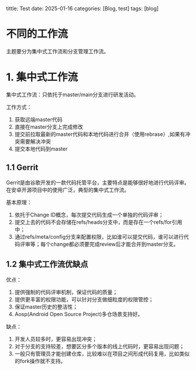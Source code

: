 tittle: Test
date: 2025-01-16
categories: [Blog, test]
tags: [blog]
# 不同的工作流
主题要分为集中式工作流和分支管理工作流。
# 1. 集中式工作流
集中式工作流：只依托于master/main分支进行研发活动。

工作方式：
1) 获取远端master代码
2) 直接在master分支上完成修改
3) 提交前拉取最新的master代码和本地代码进行合并（使用rebrase）,如果有冲突需要解决冲突
4) 提交本地代码到master
   
## 1.1 Gerrit
Gerrit是由谷歌开发的一款代码托管平台，主要特点是能够很好地进行代码评审。在安卓开源项目中的使用广泛，典型的集中式工作流。

基本原理：
1) 依托于Change ID概念，每次提交代码生成一个单独的代码评审；
2) 提交上去的代码不会存储在refs/heads分支中，而是存在一个refs/for引用中；
3) 通过refs/meta/config分支来配置权限，比如谁可以提交代码，谁可以进行代码评审等；每个change都必须要完成review后才能合并到master分支。

## 1.2 集中式工作流优缺点
优点：
1) 提供强制的代码评审机制，保证代码的质量；
2) 提供更丰富的权限功能，可以针对分支做细粒度的权限管控；
3) 保证master历史的整洁性；
4) Aosp(Android Open Source Project)多仓场景支持好。

缺点：
1) 开发人员较多时，更容易出现冲突；
2) 对于分支的支持较差，想要区分多个版本的线上代码时，更容易出现问题；
3) 一般只有管理员才能创建仓库，比较难以在项目之间形成代码复用，比如类似的fork操作就不支持。

